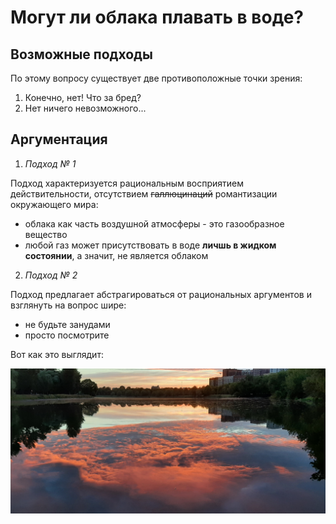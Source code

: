 # Могут ли облака плавать в воде?

## Возможные подходы

По этому вопросу существует две противоположные точки зрения:
1.  Конечно, нет! Что за бред?
2.  Нет ничего невозможного...

## Аргументация

1. _Подход № 1_
   
Подход характеризуется рациональным восприятием действительности, отсутствием ~~галлюцинаций~~ романтизации окружающего мира:
* облака как часть воздушной атмосферы - это газообразное вещество
* любой газ может присутствовать в воде **личшь в жидком состоянии**, а значит, не является облаком

2. _Подход № 2_

Подход предлагает абстрагироваться от рациональных аргументов и взглянуть на вопрос шире:
* не будьте занудами  
* просто посмотрите


Вот как это выглядит:  

![Облака в воде](https://github.com/Femarko/FirstPages/blob/main/Clouds_in%20the_water.jpg/)